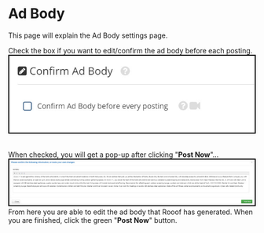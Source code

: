 # Ad Body

This page will explain the Ad Body settings page.

Check the box if you want to edit/confirm the ad body before each posting.
![](adbody1.jpg)
<br>
<br>

When checked, you will get a pop-up after clicking "**Post Now**"...
![](adbody2.jpg)<br>
From here you are able to edit the ad body that Rooof has generated. When you are finished, click the green "**Post Now**" button.